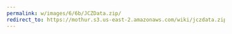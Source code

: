```yaml
---
permalink: w/images/6/6b/JCZData.zip/
redirect_to: https://mothur.s3.us-east-2.amazonaws.com/wiki/jczdata.zip
---
```


